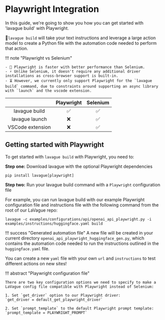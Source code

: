 # Playwright Integration

In this guide, we're going to show you how you can get started with 'lavague build' with Playwright.

🔨`lavague build` will take your text instructions and leverage a large action model to create a Python file with the automation code needed to perform that action.

!!! note "Playwright vs Selenium"

    - 🚀 Playwright is faster with better performance than Selenium.
    - ⚡ Unlike Selenium, it doesn't require any additional driver installations as cross-browser support is built-in.
    - ⏳ However, we currently only support Playwright for the `lavague build` command, due to constraints around supporting an async library with `launch` and the vscode extension.

|         | Playwright | Selenium |
| :---:          | :---: | :---: |
lavague build    | ✅  | ✅ |
lavague launch   | ❌ | ✅ | 
VSCode extension | ❌ | ✅ | 

## Getting started with Playwright

To get started with `lavague build` with Playwright, you need to:

**Step one:** Download lavague with the optional Playwright dependencies

```
pip install lavague[playwright]
```

**Step two:** Run your lavague build command with a `Playwright` configuration file

For example, you can run lavague build with our example Playwright configuration file and instructions file with the following command from the root of our LaVague repo:

`lavague -c examples/configurations/api/openai_api_playwright.py -i examples/instructions/huggingface.yaml build`

!!! success "Generated automation file"
    A new file will be created in your current directory `openai_api_playwright_huggingface_gen.py`, which contains the automation code needed to run the instructions outlined in the `huggingface.yaml` file.

You can create a new `yaml` file with your own `url` and `instructions` to test different actions on new sites!

!!! abstract "Playwright configuration file"

    There are two key configuration options we need to specify to make a LaVague config file compatible with Playwright instead of Selenium:

    1. Set `get_driver` option to our Playwright driver:
    `get_driver = default_get_playwright_driver`

    2. Set `prompt_template` to the default Playwright prompt template:
    `prompt_template = PLAYWRIGHT_PROMPT`